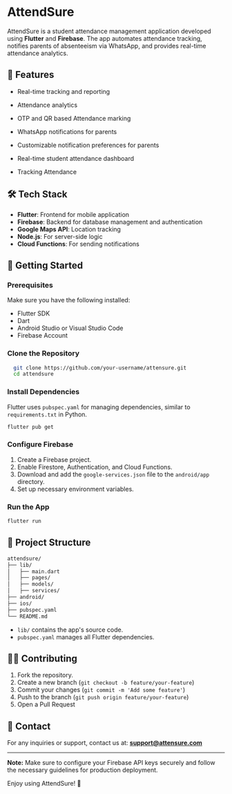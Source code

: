 # AttendSure

AttendSure is a student attendance management application developed using **Flutter** and **Firebase**. The app automates attendance tracking, notifies parents of absenteeism via WhatsApp, and provides real-time attendance analytics.

## 📌 **Features**

- Real-time tracking and reporting

- Attendance analytics

- OTP and QR based Attendance marking

- WhatsApp notifications for parents

- Customizable notification preferences for parents

- Real-time student attendance dashboard

- Tracking Attendance


## 🛠 **Tech Stack**

- **Flutter**: Frontend for mobile application
- **Firebase**: Backend for database management and authentication
- **Google Maps API**: Location tracking
- **Node.js**: For server-side logic
- **Cloud Functions**: For sending notifications



## 🚀 **Getting Started**

### Prerequisites

Make sure you have the following installed:

- Flutter SDK
- Dart
- Android Studio or Visual Studio Code
- Firebase Account

### Clone the Repository

```bash
  git clone https://github.com/your-username/attensure.git
  cd attendsure
```

### Install Dependencies

Flutter uses `pubspec.yaml` for managing dependencies, similar to `requirements.txt` in Python.

```bash
flutter pub get
```

### Configure Firebase

1. Create a Firebase project.
2. Enable Firestore, Authentication, and Cloud Functions.
3. Download and add the `google-services.json` file to the `android/app` directory.
4. Set up necessary environment variables.

### Run the App

```bash
flutter run
```

## 📂 **Project Structure**

```bash
attendsure/
├── lib/
│   ├── main.dart
│   ├── pages/
│   ├── models/
│   ├── services/
├── android/
├── ios/
├── pubspec.yaml
└── README.md
```

- `lib/` contains the app's source code.
- `pubspec.yaml` manages all Flutter dependencies.

## 🧑‍💻 **Contributing**

1. Fork the repository.
2. Create a new branch (`git checkout -b feature/your-feature`)
3. Commit your changes (`git commit -m 'Add some feature'`)
4. Push to the branch (`git push origin feature/your-feature`)
5. Open a Pull Request

## 📧 **Contact**

For any inquiries or support, contact us at: **[support@attensure.com](mailto\:support@attensure.com)**

---

**Note:** Make sure to configure your Firebase API keys securely and follow the necessary guidelines for production deployment.

Enjoy using AttendSure! 🎉

